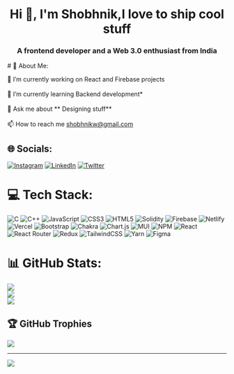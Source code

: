 
<h1 align="center">Hi 👋, I'm Shobhnik,I love to ship cool stuff</h1>
<h3 align="center">A frontend developer and a Web 3.0 enthusiast from India</h3>
# 💫 About Me:

🔭 I’m currently working on React and Firebase projects<br><br>🌱 I’m currently learning Backend development*<br><br>💬 Ask me about ** Designing stuff**<br><br>📫 How to reach me shobhnikw@gmail.com


## 🌐 Socials:
[![Instagram](https://img.shields.io/badge/Instagram-%23E4405F.svg?logo=Instagram&logoColor=white)](https://instagram.com/Shobhnik__13) [![LinkedIn](https://img.shields.io/badge/LinkedIn-%230077B5.svg?logo=linkedin&logoColor=white)](https://www.linkedin.com/in/shobhnik-wadhwa-9986b6203/) [![Twitter](https://img.shields.io/badge/Twitter-%231DA1F2.svg?logo=Twitter&logoColor=white)](https://twitter.com/Shobhnik__13) 

# 💻 Tech Stack:
![C](https://img.shields.io/badge/c-%2300599C.svg?style=for-the-badge&logo=c&logoColor=white) ![C++](https://img.shields.io/badge/c++-%2300599C.svg?style=for-the-badge&logo=c%2B%2B&logoColor=white) ![JavaScript](https://img.shields.io/badge/javascript-%23323330.svg?style=for-the-badge&logo=javascript&logoColor=%23F7DF1E) ![CSS3](https://img.shields.io/badge/css3-%231572B6.svg?style=for-the-badge&logo=css3&logoColor=white) ![HTML5](https://img.shields.io/badge/html5-%23E34F26.svg?style=for-the-badge&logo=html5&logoColor=white) ![Solidity](https://img.shields.io/badge/Solidity-%23363636.svg?style=for-the-badge&logo=solidity&logoColor=white) ![Firebase](https://img.shields.io/badge/firebase-%23039BE5.svg?style=for-the-badge&logo=firebase) ![Netlify](https://img.shields.io/badge/netlify-%23000000.svg?style=for-the-badge&logo=netlify&logoColor=#00C7B7) ![Vercel](https://img.shields.io/badge/vercel-%23000000.svg?style=for-the-badge&logo=vercel&logoColor=white) ![Bootstrap](https://img.shields.io/badge/bootstrap-%23563D7C.svg?style=for-the-badge&logo=bootstrap&logoColor=white) ![Chakra](https://img.shields.io/badge/chakra-%234ED1C5.svg?style=for-the-badge&logo=chakraui&logoColor=white) ![Chart.js](https://img.shields.io/badge/chart.js-F5788D.svg?style=for-the-badge&logo=chart.js&logoColor=white) ![MUI](https://img.shields.io/badge/MUI-%230081CB.svg?style=for-the-badge&logo=material-ui&logoColor=white) ![NPM](https://img.shields.io/badge/NPM-%23000000.svg?style=for-the-badge&logo=npm&logoColor=white) ![React](https://img.shields.io/badge/react-%2320232a.svg?style=for-the-badge&logo=react&logoColor=%2361DAFB) ![React Router](https://img.shields.io/badge/React_Router-CA4245?style=for-the-badge&logo=react-router&logoColor=white) ![Redux](https://img.shields.io/badge/redux-%23593d88.svg?style=for-the-badge&logo=redux&logoColor=white) ![TailwindCSS](https://img.shields.io/badge/tailwindcss-%2338B2AC.svg?style=for-the-badge&logo=tailwind-css&logoColor=white) ![Yarn](https://img.shields.io/badge/yarn-%232C8EBB.svg?style=for-the-badge&logo=yarn&logoColor=white) 	![Figma](https://img.shields.io/badge/figma-%23F24E1E.svg?style=for-the-badge&logo=figma&logoColor=white)
# 📊 GitHub Stats:
![](https://github-readme-stats.vercel.app/api?username=Shobhnik13&theme=react&hide_border=false&include_all_commits=true&count_private=true)<br/>
![](https://github-readme-streak-stats.herokuapp.com/?user=Shobhnik13&theme=react&hide_border=false)<br/>
![](https://github-readme-stats.vercel.app/api/top-langs/?username=Shobhnik13&theme=react&hide_border=false&include_all_commits=true&count_private=true&layout=compact)

## 🏆 GitHub Trophies
![](https://github-profile-trophy.vercel.app/?username=Shobhnik13&theme=tokyonight&no-frame=false&no-bg=true&margin-w=4)

---
[![](https://visitcount.itsvg.in/api?id=Shobhnik13&icon=0&color=3)](https://visitcount.itsvg.in)

<!-- Proudly created with GPRM ( https://gprm.itsvg.in ) -->



